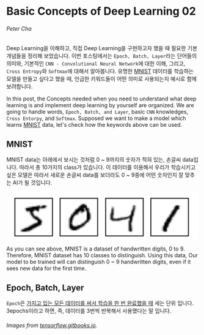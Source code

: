 # Basic Concepts of Deep Learning 02
###### Peter Cha 

 Deep Learning을 이해하고, 직접 Deep Learning을 구현하고자 했을 때 필요한 기본 개념들을 정리해 보았습니다. 이번 포스팅에서는 `Epoch, Batch, Layer`라는 단어들의 의미와, 기본적인 `CNN - Convolutional Neural Network`에 대한 이해, 그리고, `Cross Entropy`와 `Softmax`에 대해서 알아봅니다. 
 유명한 [MNIST](https://tensorflowkorea.gitbooks.io/tensorflow-kr/content/g3doc/tutorials/mnist/download/) 데이터를 학습하는 모델을 만들고 싶다고 했을 때, 언급한 키워드들이 어떤 의미로 사용되는지 예시로 함께 보려합니다. 
 
In this post, the Concepts needed when you need to understand what deep learning is and implement deep learning by yourself are organized. We are going to handle words, `Epoch, Batch, and Layer`, basic `CNN` knowledges, `Cross Entorpy`, and `Softmax`.
 Supposed we want to make a model which learns [MNIST](https://tensorflowkorea.gitbooks.io/tensorflow-kr/content/g3doc/tutorials/mnist/download/) data, let's check how the keywords above can be used.

## MNIST

 MNIST data는 아래에서 보시는 것처럼 0 ~ 9까지의 숫자가 적혀 있는, 손글씨 data입니다. 따라서 총 10가지의 class가 있습니다. 이 데이터를 이용해서 우리가 학습시키고 싶은 모델은 따라서 새로운 손글씨 data를 보더라도 0 ~ 9중에 어떤 숫자인지 잘 맞추는 AI가 될 것입니다. 
 
<center><img src="./img/mnist.png" width="500"></center>

As you can see above, MNIST is a dataset of handwritten digits, 0 to 9. Therefore, MNIST dataset has 10 classes to distinguish. Using this data, Our model to be trained will can distinguish 0 ~ 9 handwritten digits, even if it sees new data for the first time.

## Epoch, Batch, Layer
 `Epoch`은 <u>가지고 있는 모든 데이터를 써서 학습을 한 번 완료했을 때</u> 세는 단위 입니다. 3epochs이라고 하면, 즉, 데이터를 3번씩 반복해서 사용했다는 말 입니다. 








###### Images from [tensorflow.gitbooks.io](https://tensorflowkorea.gitbooks.io/tensorflow-kr/content/g3doc/tutorials/mnist/download/).

